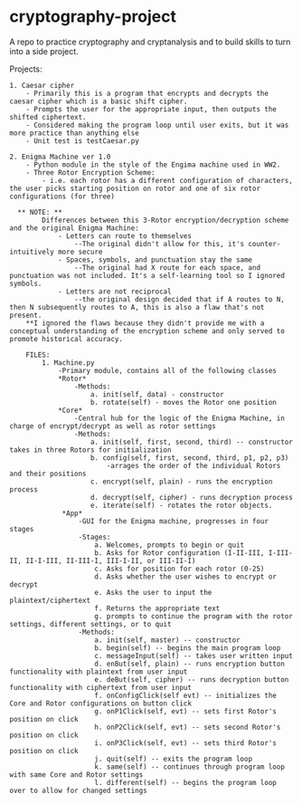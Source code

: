 # cryptography-project

A repo to practice cryptography and cryptanalysis and to build skills to turn into a side project.

Projects:

    1. Caesar cipher
        - Primarily this is a program that encrypts and decrypts the caesar cipher which is a basic shift cipher.
        - Prompts the user for the appropriate input, then outputs the shifted ciphertext. 
        - Considered making the program loop until user exits, but it was more practice than anything else
        - Unit test is testCaesar.py
        
    2. Enigma Machine ver 1.0
        - Python module in the style of the Engima machine used in WW2.
        - Three Rotor Encryption Scheme:
            - i.e. each rotor has a different configuration of characters, the user picks starting position on rotor and one of six rotor configurations (for three)
  
      ** NOTE: **
            Differences between this 3-Rotor encryption/decryption scheme and the original Enigma Machine:
                - Letters can route to themselves 
                    --The original didn't allow for this, it's counter-intuitively more secure
                - Spaces, symbols, and punctuation stay the same
                    --The original had X route for each space, and punctuation was not included. It's a self-learning tool so I ignored symbols.
                - Letters are not reciprocal
                    --the original design decided that if A routes to N, then N subsequently routes to A, this is also a flaw that's not present.
        **I ignored the flaws because they didn't provide me with a conceptual understanding of the encryption scheme and only served to promote historical accuracy. 

        FILES:
            1. Machine.py
                -Primary module, contains all of the following classes
                *Rotor*
                    -Methods:
                        a. init(self, data) - constructor
                        b. rotate(self) - moves the Rotor one position
                *Core*
                    -Central hub for the logic of the Enigma Machine, in charge of encrypt/decrypt as well as rotor settings
                    -Methods:
                        a. init(self, first, second, third) -- constructor takes in three Rotors for initialization
                        b. config(self, first, second, third, p1, p2, p3) 
                            -arrages the order of the individual Rotors and their positions
                        c. encrypt(self, plain) - runs the encryption process
                        d. decrypt(self, cipher) - runs decryption process
                        e. iterate(self) - rotates the rotor objects.
                 *App*
                     -GUI for the Enigma machine, progresses in four stages
                     -Stages:
                         a. Welcomes, prompts to begin or quit
                         b. Asks for Rotor configuration (I-II-III, I-III-II, II-I-III, II-III-I, III-I-II, or III-II-I)
                         c. Asks for position for each rotor (0-25)
                         d. Asks whether the user wishes to encrypt or decrypt
                         e. Asks the user to input the plaintext/ciphertext
                         f. Returns the appropriate text
                         g. prompts to continue the program with the rotor settings, different settings, or to quit
                     -Methods:
                         a. init(self, master) -- constructor
                         b. begin(self) -- begins the main program loop
                         c. messageInput(self) -- takes user written input
                         d. enBut(self, plain) -- runs encryption button functionality with plaintext from user input
                         e. deBut(self, cipher) -- runs decryption button functionality with ciphertext from user input
                         f. onConfigClick(self evt) -- initializes the Core and Rotor configurations on button click
                         g. onP1Click(self, evt) -- sets first Rotor's position on click
                         h. onP2Click(self, evt) -- sets second Rotor's position on click
                         i. onP3Click(self, evt) -- sets third Rotor's position on click
                         j. quit(self) -- exits the program loop
                         k. same(self) -- continues through program loop with same Core and Rotor settings 
                         l. different(self) -- begins the program loop over to allow for changed settings
                         

        
        
